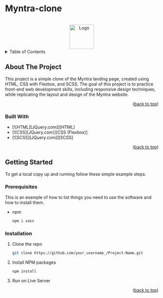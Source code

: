# Myntra-clone

<!-- PROJECT LOGO -->
<br />
<div align="center">
  <a href="https://github.com/othneildrew/Best-README-Template">
    <img src="images/logo.png" alt="Logo" width="80" height="80">
  </a>
</div>


<!-- TABLE OF CONTENTS -->
<details>
  <summary>Table of Contents</summary>
  <ol>
    <li>
      <a href="#about-the-project">About The Project</a>
      <ul>
        <li><a href="#built-with">Built With</a></li>
      </ul>
    </li>
    <li>
      <a href="#getting-started">Getting Started</a>
      <ul>
        <li><a href="#prerequisites">Prerequisites</a></li>
        <li><a href="#installation">Installation</a></li>
      </ul>
    </li>
  </ol>
</details>

<!-- ABOUT THE PROJECT -->
## About The Project

<!-- [![Product Name Screen Shot][product-screenshot]](https://example.com) -->
This project is a simple clone of the Myntra landing page, created using HTML, CSS with Flexbox, and SCSS. The goal of this project is to practice front-end web development skills, including responsive design techniques, while replicating the layout and design of the Myntra website.


<p align="right">(<a href="#readme-top">back to top</a>)</p>



### Built With

* [![HTML][JQuery.com]][HTML]
* [![CSS][JQuery.com]][CSS (Flexbox)]
* [![SCSS][JQuery.com]][SCSS]

<p align="right">(<a href="#readme-top">back to top</a>)</p>

<!-- GETTING STARTED -->
## Getting Started

To get a local copy up and running follow these simple example steps.

### Prerequisites

This is an example of how to list things you need to use the software and how to install them.
* npm
  ```sh
  npm i sass
  ```

### Installation


1. Clone the repo
   ```sh
   git clone https://github.com/your_username_/Project-Name.git
   ```
2. Install NPM packages
   ```sh
   npm install
   ```
3. Run on Live Server

<p align="right">(<a href="#readme-top">back to top</a>)</p>
